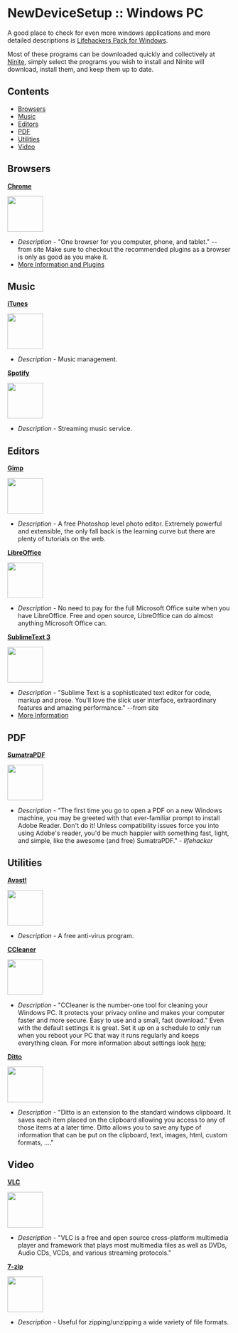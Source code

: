 NewDeviceSetup :: Windows PC
==================

A good place to check for even more windows applications and more detailed descriptions is [Lifehackers Pack for Windows](http://lifehacker.com/lifehacker-pack-for-windows-our-list-of-the-best-windo-787533613).

Most of these programs can be downloaded quickly and collectively at [Ninite](https://ninite.com/), simply select the programs you wish to install and Ninite will download, install them, and keep them up to date.

## Contents

- [Browsers](#browsers)
- [Music](#music)
- [Editors](#editors)
- [PDF](#pdf)
- [Utilities](#utilities)
- [Video](#video)

## Browsers

**[Chrome](https://www.google.com/intl/en_us/chrome/browser/)**

<img src="http://cnet1.cbsistatic.com/hub/i/2011/03/16/c7675aa8-fdba-11e2-8c7c-d4ae52e62bcc/1264abab866fd3930a8b419d21d1cff1/Chrome-logo-2011-03-16.jpg" width="80px" height="80px"/>

- *Description* - "One browser for you computer, phone, and tablet." -- from site  Make sure to checkout the recommended plugins as a browser is only as good as you make it.
- [More Information and Plugins](https://github.com/philosowaffle/NewDeviceSetup/tree/master/Mac/Chrome)

## Music

**[iTunes](https://www.apple.com/itunes/)**

<img src="http://www.technobuffalo.com/wp-content/uploads/2012/11/itunes_image2.png" width="80px" height="80px"/>

- *Description* - Music management.


**[Spotify](https://www.spotify.com/us/)**

<img src="https://lh4.ggpht.com/NjSeU8ya6h8cNL6JntWZqhlkmAHKcy0vJmxDBqF0x_y4izs6skpxg6a4TRsf3Jza7kk=w300" width="80px" height="80px"/>

- *Description* - Streaming music service.

## Editors

**[Gimp](http://www.gimp.org/)**

<img src="http://upload.wikimedia.org/wikipedia/commons/thumb/4/45/The_GIMP_icon_-_gnome.svg/200px-The_GIMP_icon_-_gnome.svg.png" width="80px" height="80px"/>

- *Description* - A free Photoshop level photo editor.  Extremely powerful and extensible, the only fall back is the learning curve but there are plenty of tutorials on the web.

**[LibreOffice](http://www.libreoffice.org/)**

<img src="http://www.libreoffice.org/themes/libreofficenew/img/logo.png" width="80px" height="80px"/>

- *Description* - No need to pay for the full Microsoft Office suite when you have LibreOffice.  Free and open source, LibreOffice can do almost anything Microsoft Office can.

**[SublimeText 3](http://www.sublimetext.com/)**

<img src="https://encrypted-tbn1.gstatic.com/images?q=tbn:ANd9GcRfspw8inn2WLO1WeqZZPE_DK0ldt8rtEP0OSlIp-PjetLjtcb_Ltd-BhJr" width="80px" height="80px"/>

- *Description* - "Sublime Text is a sophisticated text editor for code, markup and prose.
You'll love the slick user interface, extraordinary features and amazing performance." --from site
- [More Information](https://github.com/philosowaffle/NewDeviceSetup/tree/master/Mac/SublimeText%203)

## PDF

**[SumatraPDF](http://blog.kowalczyk.info/software/sumatrapdf/free-pdf-reader.html)**

<img src="http://screenshots.en.sftcdn.net/en/scrn/60000/60399/sumatra-pdf-03-538x535.png" width="80px" height="80px"/>

- *Description* - "The first time you go to open a PDF on a new Windows machine, you may be greeted with that ever-familiar prompt to install Adobe Reader. Don't do it! Unless compatibility issues force you into using Adobe's reader, you'd be much happier with something fast, light, and simple, like the awesome (and free) SumatraPDF." - *lifehacker*


## Utilities

**[Avast!](http://www.avast.com/index-win)**

<img src="http://static.avast.com/9/web/i/avast-antivirus-logo.jpg" width="80px" height="80px"/>

- *Description* - A free anti-virus program.

**[CCleaner](http://www.piriform.com/ccleaner)**

<img src="http://static.avast.com/9/web/i/avast-antivirus-logo.jpg" width="80px" height="80px"/>

- *Description* - "CCleaner is the number-one tool for cleaning your Windows PC. It protects your privacy online and makes your computer faster and more secure. Easy to use and a small, fast download."  Even with the default settings it is great.  Set it up on a schedule to only run when you reboot your PC that way it runs regularly and keeps everything clean. For more information about settings look [here](https://www.piriform.com/docs/ccleaner/ccleaner-settings);

**[Ditto](http://ditto-cp.sourceforge.net/)**

<img src="http://www.ricksdailytips.com/wp-content/uploads/2012/12/ditto.gif" width="80px" height="80px"/>

- *Description* - "Ditto is an extension to the standard windows clipboard. It saves each item placed on the clipboard allowing you access to any of those items at a later time. Ditto allows you to save any type of information that can be put on the clipboard, text, images, html, custom formats, ...."

## Video

**[VLC](http://www.videolan.org/)**

<img src="http://images.videolan.org/images/largeVLC.png" width="80px" height="80px"/>

- *Description* - "VLC is a free and open source cross-platform multimedia player and framework that plays most multimedia files as well as DVDs, Audio CDs, VCDs, and various streaming protocols."

**[7-zip](http://www.7-zip.org/)**

<img src="http://www.7-zip.org/7ziplogo.png" width="80px" height="80px"/>

- *Description* - Useful for zipping/unzipping a wide variety of file formats.